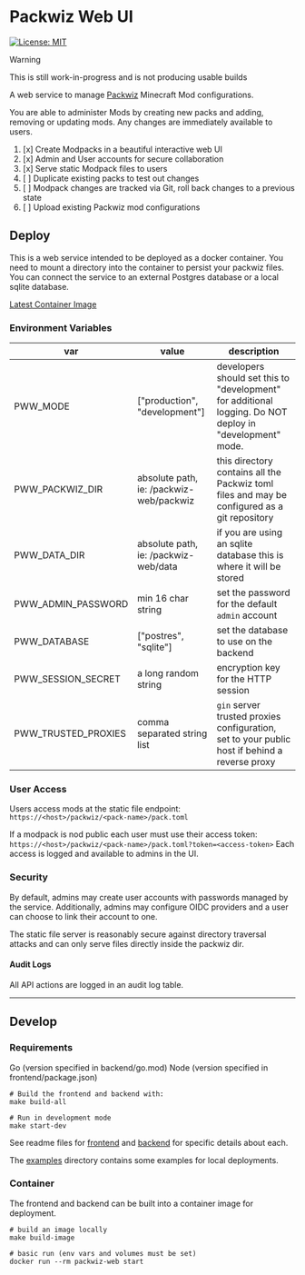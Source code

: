# Packwiz Web UI

[![License: MIT](https://img.shields.io/badge/License-MIT-red.svg)](LICENSE)

> [!WARNING]
>
> This is still work-in-progress and is not producing usable builds

A web service to manage [Packwiz](https://github.com/packwiz/packwiz) Minecraft Mod configurations.

You are able to administer Mods by creating new packs and adding, removing or updating mods.
Any changes are immediately available to users.

1. [x] Create Modpacks in a beautiful interactive web UI
2. [x] Admin and User accounts for secure collaboration
3. [x] Serve static Modpack files to users
4. [ ] Duplicate existing packs to test out changes
5. [ ] Modpack changes are tracked via Git, roll back changes to a previous state
6. [ ] Upload existing Packwiz mod configurations

## Deploy
This is a web service intended to be deployed as a docker container.
You need to mount a directory into the container to persist your packwiz files.
You can connect the service to an external Postgres database or a local sqlite database.

[Latest Container Image]()

### Environment Variables

| var                 | value                                   | description                                                                                              |
|---------------------|-----------------------------------------|----------------------------------------------------------------------------------------------------------|
| PWW_MODE            | ["production", "development"]           | developers should set this to "development" for additional logging. Do NOT deploy in "development" mode. |
| PWW_PACKWIZ_DIR     | absolute path, ie: /packwiz-web/packwiz | this directory contains all the Packwiz toml files and may be configured as a git repository             |
| PWW_DATA_DIR        | absolute path, ie: /packwiz-web/data    | if you are using an sqlite database this is where it will be stored                                      |
| PWW_ADMIN_PASSWORD  | min 16 char string                      | set the password for the default `admin` account                                                         |
| PWW_DATABASE        | ["postres", "sqlite"]                   | set the database to use on the backend                                                                   |
| PWW_SESSION_SECRET  | a long random string                    | encryption key for the HTTP session                                                                      |
| PWW_TRUSTED_PROXIES | comma separated string list             | `gin` server trusted proxies configuration, set to your public host if behind a reverse proxy            |

### User Access

Users access mods at the static file endpoint:
`https://<host>/packwiz/<pack-name>/pack.toml`

If a modpack is nod public each user must use their access token:
`https://<host>/packwiz/<pack-name>/pack.toml?token=<access-token>`
Each access is logged and available to admins in the UI.


### Security

By default, admins may create user accounts with passwords managed by the service.
Additionally, admins may configure OIDC providers and a user can choose to link their account to one.

The static file server is reasonably secure against directory traversal attacks and can
only serve files directly inside the packwiz dir.

#### Audit Logs

All API actions are logged in an audit log table.

---

## Develop

### Requirements
Go (version specified in backend/go.mod)
Node (version specified in frontend/package.json)

```shell
# Build the frontend and backend with:
make build-all

# Run in development mode
make start-dev
```

See readme files for [frontend](frontend/README.md) and [backend](backend/README.md) for specific details about each.

The [examples](examples) directory contains some examples for local deployments.

### Container
The frontend and backend can be built into a container image for deployment.

```shell
# build an image locally
make build-image

# basic run (env vars and volumes must be set)
docker run --rm packwiz-web start
```
